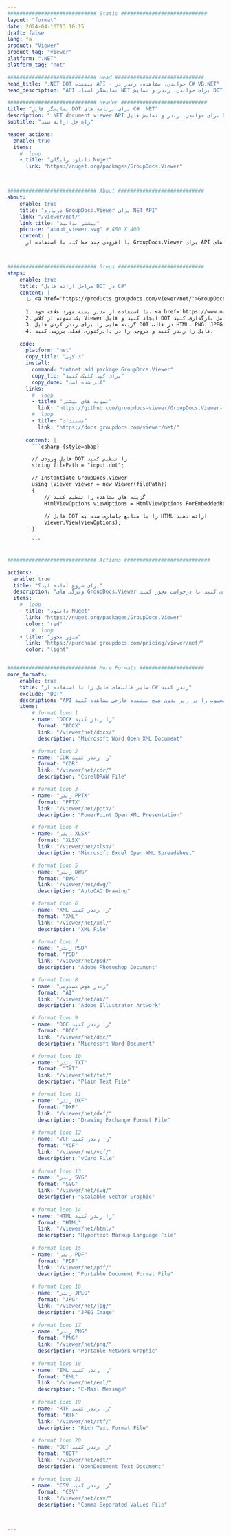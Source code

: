 ```yaml
---
############################# Static ############################
layout: "format"
date: 2024-04-10T13:10:15
draft: false
lang: fa
product: "Viewer"
product_tag: "viewer"
platform: ".NET"
platform_tag: "net"

############################# Head #############################
head_title: ".NET DOT بیننده API - خواندن، مشاهده، رندر در C# VB.NET"
head_description: "API نمایشگر اسناد NET برای خواندن، رندر و نمایش DOT در هر نوع برنامه‌های C#، ASP.NET، VB.NET و NET Core."

############################# Header ############################
title: "نمایشگر فایل DOT برای برنامه های C# .NET" 
description: ".NET document viewer API برای خواندن، رندر و نمایش فایل DOT در هر نوع برنامه های C#، ASP.NET، VB.NET و NET Core. فایل های رندر شده را با قالب بندی و چیدمان واقعی در HTML5، PDF یا به صورت تصویر با استفاده از چند خط کد مشاهده کنید." 
subtitle: "راه حل ارائه سند" 

header_actions:
  enable: true
  items:
    #  loop
    - title: "دانلود رایگان Nuget"
      link: "https://nuget.org/packages/GroupDocs.Viewer"



############################# About ############################
about:
    enable: true
    title: "درباره GroupDocs.Viewer برای NET API"
    link: "/viewer/net/"
    link_title: "بیشتر بدانید"
    picture: "about_viewer.svg" # 480 X 400
    content: |
      با افزودن چند خط کد، با استفاده از GroupDocs.Viewer برای API های NET، بیش از 190 قالب سند محبوب را در برنامه های NET خود مشاهده کنید. توسعه دهندگان به راحتی می توانند PDF، Word Processing، Excel Spreadsheet، Presentation، Visio، Project، Outlook و بسیاری دیگر از فرمت های سند محبوب را در حالت های HTML5، تصویر یا PDF نمایش دهند. رندر سند سریع، مشابه فایل منبع اصلی است و نیازی به نصب نرم افزار اضافی یا کتابخانه های خارجی دیگر ندارد.



############################# Steps ############################
steps:
    enable: true
    title: "مراحل ارائه فایل DOT در C#" 
    content: |
      با <a href='https://products.groupdocs.com/viewer/net/'>GroupDocs.Viewer</a> می‌توانید DOT را در چند مرحله به HTML، JPEG، PNG یا PDF تبدیل کنید.
      
      1. با استفاده از مدیر بسته مورد علاقه خود، <a href='https://www.nuget.org/packages/groupdocs.viewer'>GroupDocs.Viewer را برای دات نت</a> نصب کنید. 
      2. یک نمونه از کلاس Viewer ایجاد کنید و فایل DOT را با مسیر کامل بارگذاری کنید.  
      3. گزینه هایی را برای رندر کردن فایل DOT در قالب HTML، PNG، JPEG یا PDF تنظیم کنید. 
      4. فایل را رندر کنید و خروجی را در دایرکتوری فعلی بررسی کنید. 
   
    code:
      platform: "net"
      copy_title: "کپی 🀄"
      install:
        command: "dotnet add package GroupDocs.Viewer"
        copy_tip: "برای کپی کلیک کنید"
        copy_done: "کپی شده است"
      links:
        #  loop
        - title: "نمونه های بیشتر"
          link: "https://github.com/groupdocs-viewer/GroupDocs.Viewer-for-.NET"
        #  loop
        - title: "مستندات"
          link: "https://docs.groupdocs.com/viewer/net/"
          
      content: |
        ```csharp {style=abap}

        // فایل ورودی DOT را تنظیم کنید
        string filePath = "input.dot";

        // Instantiate GroupDocs.Viewer
        using (Viewer viewer = new Viewer(filePath))
        {
            // گزینه های مشاهده را تنظیم کنید
            HtmlViewOptions viewOptions = HtmlViewOptions.ForEmbeddedResources();
                
            // فایل DOT را با منابع جاسازی شده به HTML ارائه دهید
            viewer.View(viewOptions);
        }

        ```            


############################# Actions ############################

actions:
  enable: true
  title: "برای شروع آماده اید؟"
  description: "ویژگی های GroupDocs.Viewer را به صورت رایگان امتحان کنید یا درخواست مجوز کنید"
  items:
    #  loop
    - title: "دانلود Nuget"
      link: "https://nuget.org/packages/GroupDocs.Viewer"
      color: "red"
        #  loop
    - title: "صدور مجوز"
      link: "https://purchase.groupdocs.com/pricing/viewer/net/"
      color: "light"


############################# More Formats #####################
more_formats:
    enable: true
    title: "سایر قالب‌های فایل را با استفاده از C# رندر کنید"
    exclude: "DOT"
    description: "API نمایشگر اسناد و تصاویر چند فرمتی برای دات نت. برخی از قالب‌های فایل محبوب را در زیر بدون هیچ بیننده خارجی مشاهده کنید."
    items: 
        # format loop 1
        - name: "DOCX را رندر کنید"
          format: "DOCX"
          link: "/viewer/net/docx/"
          description: "Microsoft Word Open XML Document" 

        # format loop 2
        - name: "CDR را رندر کنید" 
          format: "CDR"
          link: "/viewer/net/cdr/"
          description: "CorelDRAW File" 

        # format loop 3
        - name: "رندر PPTX"
          format: "PPTX"
          link: "/viewer/net/pptx/"
          description: "PowerPoint Open XML Presentation" 

        # format loop 4
        - name: "رندر XLSX"
          format: "XLSX"
          link: "/viewer/net/xlsx/"
          description: "Microsoft Excel Open XML Spreadsheet" 

        # format loop 5
        - name: "رندر DWG"
          format: "DWG"
          link: "/viewer/net/dwg/"
          description: "AutoCAD Drawing"

        # format loop 6
        - name: "XML را رندر کنید"
          format: "XML"
          link: "/viewer/net/xml/"
          description: "XML File"

        # format loop 7
        - name: "رندر PSD"
          format: "PSD"
          link: "/viewer/net/psd/"
          description: "Adobe Photoshop Document"

        # format loop 8
        - name: "رندر هوش مصنوعی"
          format: "AI"
          link: "/viewer/net/ai/"
          description: "Adobe Illustrator Artwork"

        # format loop 9
        - name: "DOC را رندر کنید"
          format: "DOC"
          link: "/viewer/net/doc/"
          description: "Microsoft Word Document" 

        # format loop 10
        - name: "رندر TXT" 
          format: "TXT"
          link: "/viewer/net/txt/"
          description: "Plain Text File" 

        # format loop 11
        - name: "رندر DXF" 
          format: "DXF"
          link: "/viewer/net/dxf/"
          description: "Drawing Exchange Format File"  
          
        # format loop 12
        - name: "VCF را رندر کنید"
          format: "VCF"
          link: "/viewer/net/vcf/"
          description: "vCard File"  
              
        # format loop 13
        - name: "رندر SVG"
          format: "SVG"
          link: "/viewer/net/svg/"
          description: "Scalable Vector Graphic" 
          
        # format loop 14
        - name: "HTML را رندر کنید"
          format: "HTML"
          link: "/viewer/net/html/"
          description: "Hypertext Markup Language File" 
          
        # format loop 15
        - name: "رندر PDF"
          format: "PDF"
          link: "/viewer/net/pdf/"
          description: "Portable Document Format File"
          
        # format loop 16
        - name: "رندر JPEG"
          format: "JPG"
          link: "/viewer/net/jpg/"
          description: "JPEG Image"
          
        # format loop 17
        - name: "رندر PNG"
          format: "PNG"
          link: "/viewer/net/png/"
          description: "Portable Network Graphic" 
          
        # format loop 18
        - name: "EML را رندر کنید"
          format: "EML"
          link: "/viewer/net/eml/"
          description: "E-Mail Message" 
          
        # format loop 19
        - name: "RTF را رندر کنید"
          format: "RTF"
          link: "/viewer/net/rtf/"
          description: "Rich Text Format File" 
          
        # format loop 20
        - name: "ODT را رندر کنید"
          format: "ODT"
          link: "/viewer/net/odt/"
          description: "OpenDocument Text Document" 
          
        # format loop 21
        - name: "CSV را رندر کنید"
          format: "CSV"
          link: "/viewer/net/csv/"
          description: "Comma-Separated Values File" 



---
```

